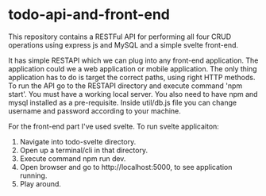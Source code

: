 # todo-api-and-front-end

This repository contains a RESTFul API for performing all four CRUD operations using express js and MySQL and a simple svelte front-end.

It has simple RESTAPI which we can plug into any front-end application.
The application could we a web application or mobile application.
The only thing application has to do is target the correct paths, using right HTTP methods.
To run the API go to the RESTAPI directory and execute command 'npm start'.
You must have a working local server.
You also need to have npm and mysql installed as a pre-requisite.
Inside util/db.js file you can change username and password according to your machine.

For the front-end part I've used svelte.
To run svelte applicaiton:

1. Navigate into todo-svelte directory.
2. Open up a terminal/cli in that directory.
3. Execute command npm run dev.
4. Open browser and go to http://localhost:5000, to see application running.
5. Play around.

